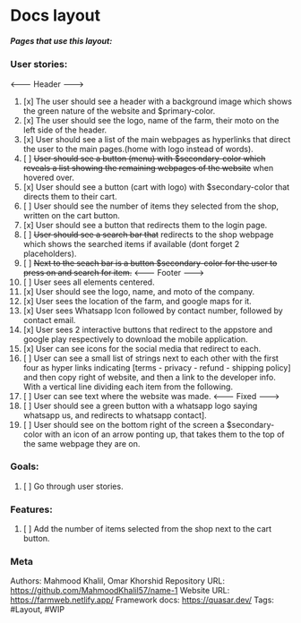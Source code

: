 # Docs layout

##### Pages that use this layout:

### User stories:

<--- Header --->

1. [x] The user should see a header with a background image which shows the green nature of the website and $primary-color.
2. [x] The user should see the logo, name of the farm, their moto on the left side of the header.
3. [x] User should see a list of the main webpages as hyperlinks that direct the user to the main pages.(home with logo instead of words).
4. [ ] ~~User should see a button (menu) with $secondary-color which reveals a list showing the remaining webpages of the website~~ when hovered over.
5. [x] User should see a button (cart with logo) with $secondary-color that directs them to their cart.
6. [ ] User should see the number of items they selected from the shop, written on the cart button.
7. [x] User should see a button that redirects them to the login page.
8. [ ] ~~User should see a search bar that~~ redirects to the shop webpage which shows the searched items if available (dont forget 2 placeholders).
9. [ ] ~~Next to the seach bar is a button $secondary-color for the user to press on and search for item.~~
       <--- Footer --->
10. [ ] User sees all elements centered.
11. [x] User should see the logo, name, and moto of the company.
12. [x] User sees the location of the farm, and google maps for it.
13. [x] User sees Whatsapp Icon followed by contact number, followed by contact email.
14. [x] User sees 2 interactive buttons that redirect to the appstore and google play respectively to download the mobile application.
15. [x] User can see icons for the social media that redirect to each.
16. [ ] User can see a small list of strings next to each other with the first four as hyper links indicating [terms - privacy - refund - shipping policy] and then copy right of website, and then a link to the developer info. With a vertical line dividing each item from the following.
17. [ ] User can see text where the website was made.
        <--- Fixed --->
18. [ ] User should see a green button with a whatsapp logo saying whatsapp us, and redirects to whatsapp contact].
19. [ ] User should see on the bottom right of the screen a $secondary-color with an icon of an arrow ponting up, that takes them to the top of the same webpage they are on.

### Goals:

1. [ ] Go through user stories.

### Features:

1. [ ] Add the number of items selected from the shop next to the cart button.

### Meta

Authors: Mahmood Khalil, Omar Khorshid
Repository URL: https://github.com/MahmoodKhalil57/name-1
Website URL: https://farmweb.netlify.app/
Framework docs: https://quasar.dev/
Tags: #Layout, #WIP
